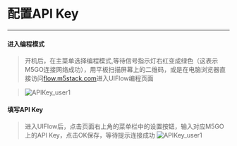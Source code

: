 # 配置API Key
______________________
#### 进入编程模式

>开机后，在主菜单选择编程模式,等待信号指示灯右红变成绿色（这表示M5GO连接网络成功），用平板扫描屏幕上的二维码，或是在电脑浏览器直接访问[flow.m5stack.com](http://flow.m5stack.com/)进入UIFlow编程页面

>![APIKey_user1](/image/base/APIKey_user.png)

#### 填写API Key

>进入UIFlow后，点击页面右上角的菜单栏中的设置按钮，输入对应M5GO上的API Key，点击OK保存，等待提示连接成功
>![APIKey_user1](/image/base/APIKey_user1.gif)
